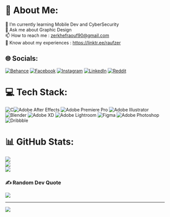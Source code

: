 # 💫 About Me:
🌱 I’m currently learning Mobile Dev and CyberSecurity<br>💬 Ask me about Graphic Design<br>📫 How to reach me : zerkhefraouf90@gmail.com<br>📄 Know about my experiences : https://linktr.ee/raufzer 


## 🌐 Socials:
[![Behance](https://img.shields.io/badge/Behance-1769ff?logo=behance&logoColor=white)](https://behance.net/raufzer) [![Facebook](https://img.shields.io/badge/Facebook-%231877F2.svg?logo=Facebook&logoColor=white)](https://facebook.com/Raouf8Zer/) [![Instagram](https://img.shields.io/badge/Instagram-%23E4405F.svg?logo=Instagram&logoColor=white)](https://instagram.com/rauf.zer/) [![LinkedIn](https://img.shields.io/badge/LinkedIn-%230077B5.svg?logo=linkedin&logoColor=white)](https://linkedin.com/in/raufzer/) [![Reddit](https://img.shields.io/badge/Reddit-%23FF4500.svg?logo=Reddit&logoColor=white)](https://reddit.com/user/raufexe) 

# 💻 Tech Stack:
![C](https://img.shields.io/badge/c-%2300599C.svg?style=for-the-badge&logo=c&logoColor=white)![Adobe After Effects](https://img.shields.io/badge/Adobe%20After%20Effects-9999FF.svg?style=for-the-badge&logo=Adobe%20After%20Effects&logoColor=white) ![Adobe Premiere Pro](https://img.shields.io/badge/Adobe%20Premiere%20Pro-9999FF.svg?style=for-the-badge&logo=Adobe%20Premiere%20Pro&logoColor=white) ![Adobe Illustrator](https://img.shields.io/badge/adobeillustrator-%23FF9A00.svg?style=for-the-badge&logo=adobeillustrator&logoColor=white) ![Blender](https://img.shields.io/badge/blender-%23F5792A.svg?style=for-the-badge&logo=blender&logoColor=white) ![Adobe XD](https://img.shields.io/badge/Adobe%20XD-470137?style=for-the-badge&logo=Adobe%20XD&logoColor=#FF61F6) ![Adobe Lightroom](https://img.shields.io/badge/Adobe%20Lightroom-31A8FF.svg?style=for-the-badge&logo=Adobe%20Lightroom&logoColor=white) 	![Figma](https://img.shields.io/badge/figma-%23F24E1E.svg?style=for-the-badge&logo=figma&logoColor=white) ![Adobe Photoshop](https://img.shields.io/badge/adobephotoshop-%2331A8FF.svg?style=for-the-badge&logo=adobephotoshop&logoColor=white) ![Dribbble](https://img.shields.io/badge/Dribbble-EA4C89?style=for-the-badge&logo=dribbble&logoColor=white)
# 📊 GitHub Stats:
![](https://github-readme-stats.vercel.app/api?username=R4UF&theme=nightowl&hide_border=false&include_all_commits=true&count_private=true)<br/>
![](https://github-readme-streak-stats.herokuapp.com/?user=R4UF&theme=nightowl&hide_border=false)<br/>
![](https://github-readme-stats.vercel.app/api/top-langs/?username=R4UF&theme=nightowl&hide_border=false&include_all_commits=true&count_private=true&layout=compact)

### ✍️ Random Dev Quote
![](https://quotes-github-readme.vercel.app/api?type=horizontal&theme=radical)

---
[![](https://visitcount.itsvg.in/api?id=R4UF&icon=0&color=1)](https://visitcount.itsvg.in)

<!-- Proudly created with GPRM ( https://gprm.itsvg.in ) -->
